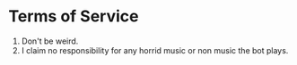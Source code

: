 # Terms of Service # 

1. Don't be weird. 
2. I claim no responsibility for any horrid music or non music the bot plays. 
